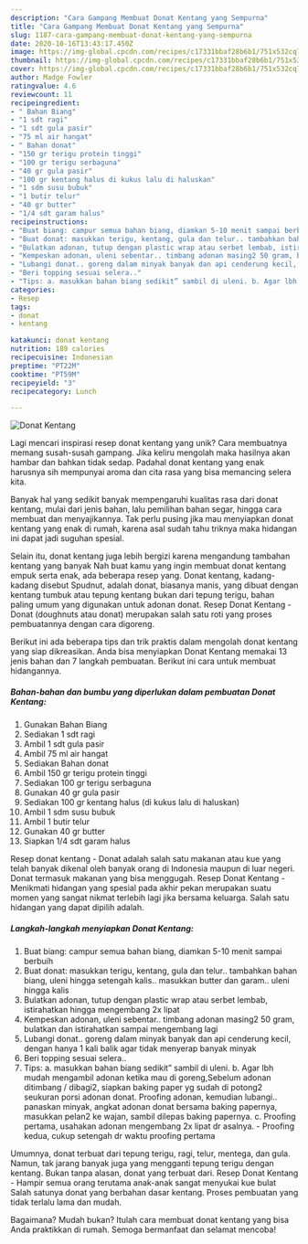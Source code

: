 ```yaml
---
description: "Cara Gampang Membuat Donat Kentang yang Sempurna"
title: "Cara Gampang Membuat Donat Kentang yang Sempurna"
slug: 1187-cara-gampang-membuat-donat-kentang-yang-sempurna
date: 2020-10-16T13:43:17.450Z
image: https://img-global.cpcdn.com/recipes/c17331bbaf28b6b1/751x532cq70/donat-kentang-foto-resep-utama.jpg
thumbnail: https://img-global.cpcdn.com/recipes/c17331bbaf28b6b1/751x532cq70/donat-kentang-foto-resep-utama.jpg
cover: https://img-global.cpcdn.com/recipes/c17331bbaf28b6b1/751x532cq70/donat-kentang-foto-resep-utama.jpg
author: Madge Fowler
ratingvalue: 4.6
reviewcount: 11
recipeingredient:
- " Bahan Biang"
- "1 sdt ragi"
- "1 sdt gula pasir"
- "75 ml air hangat"
- " Bahan donat"
- "150 gr terigu protein tinggi"
- "100 gr terigu serbaguna"
- "40 gr gula pasir"
- "100 gr kentang halus di kukus lalu di haluskan"
- "1 sdm susu bubuk"
- "1 butir telur"
- "40 gr butter"
- "1/4 sdt garam halus"
recipeinstructions:
- "Buat biang: campur semua bahan biang, diamkan 5-10 menit sampai berbuih"
- "Buat donat: masukkan terigu, kentang, gula dan telur.. tambahkan bahan biang, uleni hingga setengah kalis.. masukkan butter dan garam.. uleni hingga kalis"
- "Bulatkan adonan, tutup dengan plastic wrap atau serbet lembab, istirahatkan hingga mengembang 2x lipat"
- "Kempeskan adonan, uleni sebentar.. timbang adonan masing2 50 gram, bulatkan dan istirahatkan sampai mengembang lagi"
- "Lubangi donat.. goreng dalam minyak banyak dan api cenderung kecil, dengan hanya 1 kali balik agar tidak menyerap banyak minyak"
- "Beri topping sesuai selera.."
- "Tips: a. masukkan bahan biang sedikit” sambil di uleni. b. Agar lbh mudah mengambil adonan ketika mau di goreng,Sebelum adonan ditimbang / dibagi2, siapkan baking paper yg sudah di potong2 seukuran porsi adonan donat. Proofing adonan, kemudian lubangi.. panaskan minyak, angkat adonan donat bersama baking papernya, masukkan pelan2 ke wajan, sambil dilepas baking papernya. c. Proofing pertama, usahakan adonan mengembang 2x lipat dr asalnya. Proofing kedua, cukup setengah dr waktu proofing pertama"
categories:
- Resep
tags:
- donat
- kentang

katakunci: donat kentang 
nutrition: 189 calories
recipecuisine: Indonesian
preptime: "PT22M"
cooktime: "PT59M"
recipeyield: "3"
recipecategory: Lunch

---
```



![Donat Kentang](https://img-global.cpcdn.com/recipes/c17331bbaf28b6b1/751x532cq70/donat-kentang-foto-resep-utama.jpg)

Lagi mencari inspirasi resep donat kentang yang unik? Cara membuatnya memang susah-susah gampang. Jika keliru mengolah maka hasilnya akan hambar dan bahkan tidak sedap. Padahal donat kentang yang enak harusnya sih mempunyai aroma dan cita rasa yang bisa memancing selera kita.

Banyak hal yang sedikit banyak mempengaruhi kualitas rasa dari donat kentang, mulai dari jenis bahan, lalu pemilihan bahan segar, hingga cara membuat dan menyajikannya. Tak perlu pusing jika mau menyiapkan donat kentang yang enak di rumah, karena asal sudah tahu triknya maka hidangan ini dapat jadi suguhan spesial.

Selain itu, donat kentang juga lebih bergizi karena mengandung tambahan kentang yang banyak Nah buat kamu yang ingin membuat donat kentang empuk serta enak, ada beberapa resep yang. Donat kentang, kadang-kadang disebut Spudnut, adalah donat, biasanya manis, yang dibuat dengan kentang tumbuk atau tepung kentang bukan dari tepung terigu, bahan paling umum yang digunakan untuk adonan donat. Resep Donat Kentang - Donat (doughnuts atau donat) merupakan salah satu roti yang proses pembuatannya dengan cara digoreng.


Berikut ini ada beberapa tips dan trik praktis dalam mengolah donat kentang yang siap dikreasikan. Anda bisa menyiapkan Donat Kentang memakai 13 jenis bahan dan 7 langkah pembuatan. Berikut ini cara untuk membuat hidangannya.

<!--inarticleads1-->

##### Bahan-bahan dan bumbu yang diperlukan dalam pembuatan Donat Kentang:

1. Gunakan  Bahan Biang
1. Sediakan 1 sdt ragi
1. Ambil 1 sdt gula pasir
1. Ambil 75 ml air hangat
1. Sediakan  Bahan donat
1. Ambil 150 gr terigu protein tinggi
1. Sediakan 100 gr terigu serbaguna
1. Gunakan 40 gr gula pasir
1. Sediakan 100 gr kentang halus (di kukus lalu di haluskan)
1. Ambil 1 sdm susu bubuk
1. Ambil 1 butir telur
1. Gunakan 40 gr butter
1. Siapkan 1/4 sdt garam halus


Resep donat kentang - Donat adalah salah satu makanan atau kue yang telah banyak dikenal oleh banyak orang di Indonesia maupun di luar negeri. Donat termasuk makanan yang bisa menggugah. Resep Donat Kentang - Menikmati hidangan yang spesial pada akhir pekan merupakan suatu momen yang sangat nikmat terlebih lagi jika bersama keluarga. Salah satu hidangan yang dapat dipilih adalah. 

<!--inarticleads2-->

##### Langkah-langkah menyiapkan Donat Kentang:

1. Buat biang: campur semua bahan biang, diamkan 5-10 menit sampai berbuih
1. Buat donat: masukkan terigu, kentang, gula dan telur.. tambahkan bahan biang, uleni hingga setengah kalis.. masukkan butter dan garam.. uleni hingga kalis
1. Bulatkan adonan, tutup dengan plastic wrap atau serbet lembab, istirahatkan hingga mengembang 2x lipat
1. Kempeskan adonan, uleni sebentar.. timbang adonan masing2 50 gram, bulatkan dan istirahatkan sampai mengembang lagi
1. Lubangi donat.. goreng dalam minyak banyak dan api cenderung kecil, dengan hanya 1 kali balik agar tidak menyerap banyak minyak
1. Beri topping sesuai selera..
1. Tips: a. masukkan bahan biang sedikit” sambil di uleni. b. Agar lbh mudah mengambil adonan ketika mau di goreng,Sebelum adonan ditimbang / dibagi2, siapkan baking paper yg sudah di potong2 seukuran porsi adonan donat. Proofing adonan, kemudian lubangi.. panaskan minyak, angkat adonan donat bersama baking papernya, masukkan pelan2 ke wajan, sambil dilepas baking papernya. c. Proofing pertama, usahakan adonan mengembang 2x lipat dr asalnya. - Proofing kedua, cukup setengah dr waktu proofing pertama


Umumnya, donat terbuat dari tepung terigu, ragi, telur, mentega, dan gula. Namun, tak jarang banyak juga yang mengganti tepung terigu dengan kentang. Bukan tanpa alasan, donat yang terbuat dari. Resep Donat Kentang - Hampir semua orang terutama anak-anak sangat menyukai kue bulat Salah satunya donat yang berbahan dasar kentang. Proses pembuatan yang tidak terlalu lama dan mudah. 

Bagaimana? Mudah bukan? Itulah cara membuat donat kentang yang bisa Anda praktikkan di rumah. Semoga bermanfaat dan selamat mencoba!
